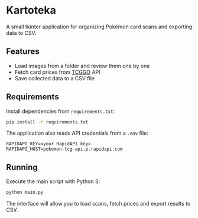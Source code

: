 # Kartoteka

A small tkinter application for organizing Pokémon card scans and exporting data to CSV.

## Features
- Load images from a folder and review them one by one
- Fetch card prices from [TCGGO](https://www.tcggo.com/) API
- Save collected data to a CSV file

## Requirements
Install dependencies from `requirements.txt`:

```bash
pip install -r requirements.txt
```

The application also reads API credentials from a `.env` file:

```
RAPIDAPI_KEY=<your RapidAPI key>
RAPIDAPI_HOST=pokemon-tcg-api.p.rapidapi.com
```

## Running
Execute the main script with Python 3:

```bash
python main.py
```

The interface will allow you to load scans, fetch prices and export results to CSV.
